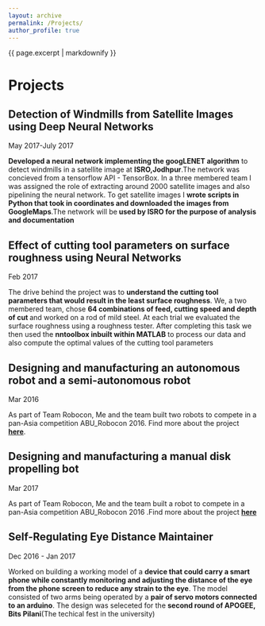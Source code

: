 ```yaml
---
layout: archive
permalink: /Projects/
author_profile: true
---
```


{{ page.excerpt | markdownify }}

# Projects

## Detection of Windmills from Satellite Images using Deep Neural Networks 
<medium>May 2017-July 2017</medium>

<p><b>Developed a neural network implementing the googLENET algorithm</b> to detect windmills in a satellite image at <b>ISRO,Jodhpur</b>.The network was concieved from a tensorflow API - TensorBox. In a three membered team I was assigned the role of extracting around 2000 satellite images and also pipelining the neural network. To get satellite images I <b>wrote scripts in Python that took in coordinates and downloaded the images from GoogleMaps</b>.The network will be<b> used by ISRO for the purpose of analysis and documentation</b> </p>

## Effect of cutting tool parameters on surface roughness using Neural Networks
<medium>Feb 2017</medium>

<p>The drive behind the project was to <b>understand the cutting tool parameters that would result in the least surface roughness</b>. We, a two membered team, chose <b>64 combinations of feed, cutting speed and depth of cut </b>and worked on a rod of mild steel. At each trial we evaluated the surface roughness using a roughness tester. After completing this task we then used the <b>nntoolbox inbuilt within MATLAB</b> to process our data and also compute the optimal values of the cutting tool parameters</p>

## Designing and manufacturing an autonomous robot and a semi-autonomous robot
<medium>Mar 2016</medium>

<p> As part of Team Robocon, Me and the team built two robots to compete in a pan-Asia competition ABU_Robocon 2016. Find more about the project <a href=""><b>here</b></a>.</p>

## Designing and manufacturing a manual disk propelling bot
<medium>Mar 2017</medium>

<p>As part of Team Robocon, Me and the team built a robot to compete in a pan-Asia competition ABU_Robocon 2016 .Find more about the project <a href=""><b>here</b></a></p>

## Self-Regulating Eye Distance Maintainer
<medium>Dec 2016 - Jan 2017 </medium>

<p>Worked on building a working model of a <b>device that could carry a smart phone while constantly monitoring and adjusting the distance of the eye from the phone screen to reduce any strain to the eye</b>. The model consisted of two arms being operated by a <b>pair of servo motors connected to an arduino</b>. The design was seleceted for the <b>second round of APOGEE, Bits Pilani</b>(The techical fest in the university) </p>


